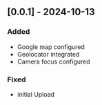 ## [0.0.1] - 2024-10-13
### Added
- Google map configured
- Geolocator integrated
- Camera focus configured

### Fixed
- initial Upload
